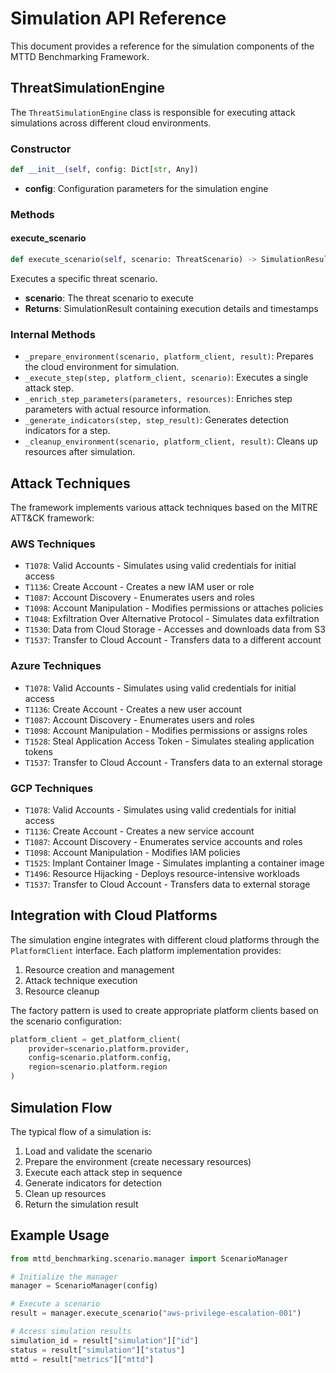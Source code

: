 # Simulation API Reference

This document provides a reference for the simulation components of the MTTD Benchmarking Framework.

## ThreatSimulationEngine

The `ThreatSimulationEngine` class is responsible for executing attack simulations across different cloud environments.

### Constructor

```python
def __init__(self, config: Dict[str, Any])
```

- **config**: Configuration parameters for the simulation engine

### Methods

#### execute_scenario

```python
def execute_scenario(self, scenario: ThreatScenario) -> SimulationResult
```

Executes a specific threat scenario.

- **scenario**: The threat scenario to execute
- **Returns**: SimulationResult containing execution details and timestamps

### Internal Methods

- `_prepare_environment(scenario, platform_client, result)`: Prepares the cloud environment for simulation.
- `_execute_step(step, platform_client, scenario)`: Executes a single attack step.
- `_enrich_step_parameters(parameters, resources)`: Enriches step parameters with actual resource information.
- `_generate_indicators(step, step_result)`: Generates detection indicators for a step.
- `_cleanup_environment(scenario, platform_client, result)`: Cleans up resources after simulation.

## Attack Techniques

The framework implements various attack techniques based on the MITRE ATT&CK framework:

### AWS Techniques

- `T1078`: Valid Accounts - Simulates using valid credentials for initial access
- `T1136`: Create Account - Creates a new IAM user or role
- `T1087`: Account Discovery - Enumerates users and roles
- `T1098`: Account Manipulation - Modifies permissions or attaches policies
- `T1048`: Exfiltration Over Alternative Protocol - Simulates data exfiltration
- `T1530`: Data from Cloud Storage - Accesses and downloads data from S3
- `T1537`: Transfer to Cloud Account - Transfers data to a different account

### Azure Techniques

- `T1078`: Valid Accounts - Simulates using valid credentials for initial access
- `T1136`: Create Account - Creates a new user account
- `T1087`: Account Discovery - Enumerates users and roles
- `T1098`: Account Manipulation - Modifies permissions or assigns roles
- `T1528`: Steal Application Access Token - Simulates stealing application tokens
- `T1537`: Transfer to Cloud Account - Transfers data to an external storage

### GCP Techniques

- `T1078`: Valid Accounts - Simulates using valid credentials for initial access
- `T1136`: Create Account - Creates a new service account
- `T1087`: Account Discovery - Enumerates service accounts and roles
- `T1098`: Account Manipulation - Modifies IAM policies
- `T1525`: Implant Container Image - Simulates implanting a container image
- `T1496`: Resource Hijacking - Deploys resource-intensive workloads
- `T1537`: Transfer to Cloud Account - Transfers data to external storage

## Integration with Cloud Platforms

The simulation engine integrates with different cloud platforms through the `PlatformClient` interface. Each platform implementation provides:

1. Resource creation and management
2. Attack technique execution
3. Resource cleanup

The factory pattern is used to create appropriate platform clients based on the scenario configuration:

```python
platform_client = get_platform_client(
    provider=scenario.platform.provider,
    config=scenario.platform.config,
    region=scenario.platform.region
)
```

## Simulation Flow

The typical flow of a simulation is:

1. Load and validate the scenario
2. Prepare the environment (create necessary resources)
3. Execute each attack step in sequence
4. Generate indicators for detection
5. Clean up resources
6. Return the simulation result

## Example Usage

```python
from mttd_benchmarking.scenario.manager import ScenarioManager

# Initialize the manager
manager = ScenarioManager(config)

# Execute a scenario
result = manager.execute_scenario("aws-privilege-escalation-001")

# Access simulation results
simulation_id = result["simulation"]["id"]
status = result["simulation"]["status"]
mttd = result["metrics"]["mttd"]
```